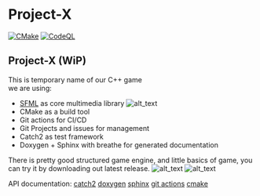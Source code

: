 # Project-X
[![CMake](https://github.com/rodion02/Project-X/actions/workflows/cmake.yml/badge.svg)](https://github.com/rodion02/Project-X/actions/workflows/cmake.yml)
[![CodeQL](https://github.com/rodion02/Project-X/actions/workflows/codeql-analysis.yml/badge.svg?branch=master)](https://github.com/rodion02/Project-X/actions/workflows/codeql-analysis.yml)

## Project-X (WiP)
This is temporary name of our C++ game   
we are using:
* [SFML](https://www.sfml-dev.org/) as core multimedia library ![alt_text](http://www.sfml-dev.org/images/sfml-icon.png)
* CMake as a build tool
* Git actions for CI/CD
* Git Projects and issues for management
* Catch2 as test framework
* Doxygen + Sphinx with breathe for generated documentation


There is pretty good structured game engine, and little basics of game, you can try it by downloading out latest release.
![alt_text](https://sun9-north.userapi.com/sun9-86/s/v1/ig2/T61D2YwndFo-Y0afRSOKH1gqC-JS4VBCEz2tEeP0FFi_bPHSgfAP-akEv-Lt3u8jDFEl8yXcdhmJvEqjP_qpajZc.jpg?size=1280x684&quality=96&type=album)
![alt_text](https://sun9-west.userapi.com/sun9-45/s/v1/ig2/ngPGbQ_-tyNGY5DvxEt31gLzwrMqBKbT4zbw0C69cjcIMFtfV8kMLtFSb8uckBZ54UQsCzB1JDKHmw7FCTY-q5lM.jpg?size=1280x696&quality=96&type=album)


API documentation:
[catch2](https://github.com/catchorg/Catch2)
[doxygen](https://doxygen.nl/) 
[sphinx](http://sphinxsearch.com/)
[git actions](https://docs.github.com/en/actions)
[cmake](https://cmake.org/) 
